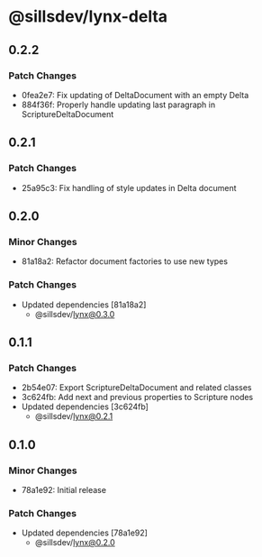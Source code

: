 # @sillsdev/lynx-delta

## 0.2.2

### Patch Changes

- 0fea2e7: Fix updating of DeltaDocument with an empty Delta
- 884f36f: Properly handle updating last paragraph in ScriptureDeltaDocument

## 0.2.1

### Patch Changes

- 25a95c3: Fix handling of style updates in Delta document

## 0.2.0

### Minor Changes

- 81a18a2: Refactor document factories to use new types

### Patch Changes

- Updated dependencies [81a18a2]
  - @sillsdev/lynx@0.3.0

## 0.1.1

### Patch Changes

- 2b54e07: Export ScriptureDeltaDocument and related classes
- 3c624fb: Add next and previous properties to Scripture nodes
- Updated dependencies [3c624fb]
  - @sillsdev/lynx@0.2.1

## 0.1.0

### Minor Changes

- 78a1e92: Initial release

### Patch Changes

- Updated dependencies [78a1e92]
  - @sillsdev/lynx@0.2.0
